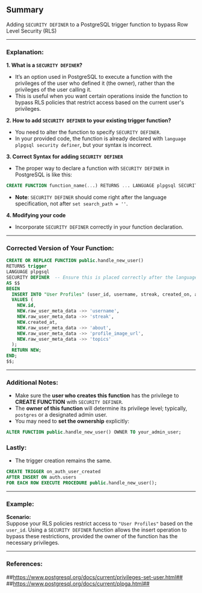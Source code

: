 ## Summary
Adding `SECURITY DEFINER` to a PostgreSQL trigger function to bypass Row Level Security (RLS)

---

### Explanation:

**1. What is a `SECURITY DEFINER`?**  
- It’s an option used in PostgreSQL to execute a function with the privileges of the user who defined it (the owner), rather than the privileges of the user calling it.  
- This is useful when you want certain operations inside the function to bypass RLS policies that restrict access based on the current user's privileges.

**2. How to add `SECURITY DEFINER` to your existing trigger function?**  
- You need to alter the function to specify `SECURITY DEFINER`.  
- In your provided code, the function is already declared with `language plpgsql security definer`, but your syntax is incorrect.

**3. Correct Syntax for adding `SECURITY DEFINER`**  
- The proper way to declare a function with `SECURITY DEFINER` in PostgreSQL is like this:  
```sql
CREATE FUNCTION function_name(...) RETURNS ... LANGUAGE plpgsql SECURITY DEFINER AS $$ ... $$
```
- **Note**: `SECURITY DEFINER` should come right after the language specification, not after `set search_path = ''`.

**4. Modifying your code**  
- Incorporate `SECURITY DEFINER` correctly in your function declaration.

---

### Corrected Version of Your Function:

```sql
CREATE OR REPLACE FUNCTION public.handle_new_user()
RETURNS trigger
LANGUAGE plpgsql
SECURITY DEFINER  -- Ensure this is placed correctly after the language spec
AS $$
BEGIN
  INSERT INTO "User Profiles" (user_id, username, streak, created_on, about, profile_image_url, topics)
  VALUES (
    NEW.id,
    NEW.raw_user_meta_data ->> 'username',
    NEW.raw_user_meta_data ->> 'streak',
    NEW.created_at,
    NEW.raw_user_meta_data ->> 'about',
    NEW.raw_user_meta_data ->> 'profile_image_url',
    NEW.raw_user_meta_data ->> 'topics'
  );
  RETURN NEW;
END;
$$;
```

---

### Additional Notes:
- Make sure the **user who creates this function** has the privilege to **CREATE FUNCTION** with `SECURITY DEFINER`.
- The **owner of this function** will determine its privilege level; typically, `postgres` or a designated admin user.
- You may need to **set the ownership** explicitly:

```sql
ALTER FUNCTION public.handle_new_user() OWNER TO your_admin_user;
```

### Lastly:
- The trigger creation remains the same.
```sql
CREATE TRIGGER on_auth_user_created
AFTER INSERT ON auth.users
FOR EACH ROW EXECUTE PROCEDURE public.handle_new_user();
```

---

### Example:
**Scenario:**  
Suppose your RLS policies restrict access to `"User Profiles"` based on the `user_id`. Using a `SECURITY DEFINER` function allows the insert operation to bypass these restrictions, provided the owner of the function has the necessary privileges.

---

### References:
##https://www.postgresql.org/docs/current/privileges-set-user.html##  
##https://www.postgresql.org/docs/current/plpga.html##